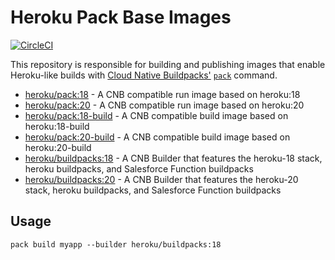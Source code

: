 # Heroku Pack Base Images

[![CircleCI](https://circleci.com/gh/heroku/pack-images.svg?style=svg)](https://circleci.com/gh/heroku/pack-images)

This repository is responsible for building and publishing images that enable
Heroku-like builds with [Cloud Native Buildpacks'](https://buildpacks.io)
[`pack`](https://github.com/buildpacks/pack) command.

* [heroku/pack:18](https://hub.docker.com/r/heroku/pack/tags/) - A CNB
  compatible run image based on heroku:18
* [heroku/pack:20](https://hub.docker.com/r/heroku/pack/tags/) - A CNB
  compatible run image based on heroku:20
* [heroku/pack:18-build](https://hub.docker.com/r/heroku/pack/tags/) - A CNB
  compatible build image based on heroku:18-build
* [heroku/pack:20-build](https://hub.docker.com/r/heroku/pack/tags/) - A CNB
  compatible build image based on heroku:20-build
* [heroku/buildpacks:18](https://hub.docker.com/r/heroku/buildpacks/tags/) - A
  CNB Builder that features the heroku-18 stack, heroku buildpacks, and
  Salesforce Function buildpacks
* [heroku/buildpacks:20](https://hub.docker.com/r/heroku/buildpacks/tags/) - A
  CNB Builder that features the heroku-20 stack, heroku buildpacks, and
  Salesforce Function buildpacks

## Usage

`pack build myapp --builder heroku/buildpacks:18`
